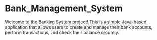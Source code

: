 # Bank_Management_System
Welcome to the Banking System project! This is a simple Java-based application that allows users to create and manage their bank accounts, perform transactions, and check their balance securely.
